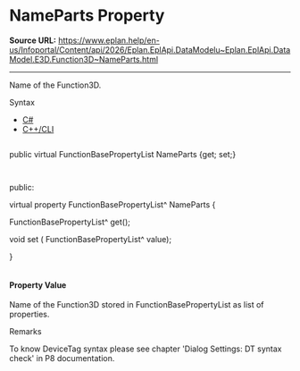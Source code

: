 # NameParts Property

**Source URL:** https://www.eplan.help/en-us/Infoportal/Content/api/2026/Eplan.EplApi.DataModelu~Eplan.EplApi.DataModel.E3D.Function3D~NameParts.html

---

Name of the Function3D.

Syntax

- [C#](#i-syntax-CS)
- [C++/CLI](#i-syntax-CPP2005)

```
```
public virtual FunctionBasePropertyList NameParts {get; set;}
```
```

```
```
public:

virtual property FunctionBasePropertyList^ NameParts {

   FunctionBasePropertyList^ get();

   void set (    FunctionBasePropertyList^ value);

}
```
```

#### Property Value

Name of the Function3D stored in FunctionBasePropertyList as list of properties.

Remarks

To know DeviceTag syntax please see chapter 'Dialog Settings: DT syntax check' in P8 documentation.
